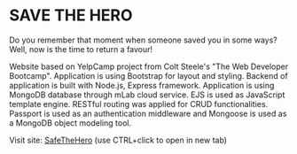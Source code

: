 # SAVE THE HERO

Do you remember that moment when someone saved you in some ways? Well, now is the time to return a favour!  

Website based on YelpCamp project from Colt Steele's "The Web Developer Bootcamp". Application is using Bootstrap for layout and styling. Backend of application is built with Node.js, Express framework. Application is using MongoDB database through mLab cloud service. EJS is used as JavaScript template engine. RESTful routing was applied for CRUD functionalities. Passport is used as an authentication middleware and Mongoose is used as a MongoDB object modeling tool. 

Visit site:
 <a href="https://savethehero.herokuapp.com/" target="_blank">SafeTheHero</a> (use CTRL+click to open in new tab)